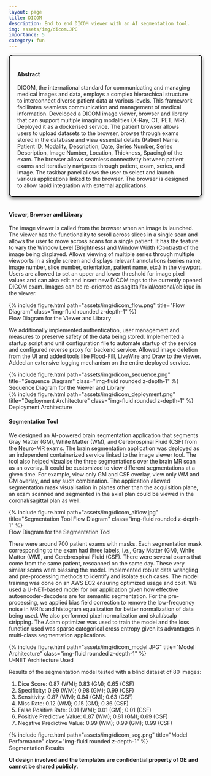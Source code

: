 ```yaml
---
layout: page
title: DICOM
description: End to end DICOM viewer with an AI segmentation tool.
img: assets/img/dicom.JPG
importance: 5
category: fun
---
```


<head>
    <meta charset="UTF-8">
    <meta name="viewport" content="width=device-width, initial-scale=1.0">
    <style>
        .info-box {
            border: 2px solid #000000; /* Border color */
            padding: 20px; /* Padding inside the box */
            border-radius: 10px; /* Rounded corners */
            box-shadow: 0 4px 8px rgba(0, 0, 0, 0.5); /* Box shadow for a subtle lift */
            max-width: 800px; /* Maximum width of the box */
            text-align: left;
        }
        .info-box p {
            margin: 0; /* Remove default margin for better spacing */
        }
    </style>
</head>

<div class="info-box">
 <h4><b>Abstract</b></h4>
<p>
DICOM, the international standard for communicating and managing medical images and data, employs a complex hierarchical structure to interconnect diverse patient data at various levels. This framework facilitates seamless communication and management of medical information. Developed a DICOM image viewer, browser and library that can support multiple imaging modalities (X-Ray, CT, PET, MR). Deployed it as a dockerised service. The patient browser allows users to upload datasets to the browser, browse through exams stored in the database and view essential details (Patient Name, Patient ID, Modality, Description, Date, Series Number, Series Description, Image Number, Location, Thickness, Spacing) of the exam. The browser allows seamless connectivity between patient exams and iteratively navigates through patient, exam, series, and image. The taskbar panel allows the user to select and launch various applications linked to the browser. The browser is designed to allow rapid integration with external applications.
</p></div> 
<br>


<h4>Viewer, Browser and Library</h4>

The image viewer is called from the browser when an image is launched. The viewer has the functionality to scroll across slices in a single scan and allows the user to move across scans for a single patient. It has the feature to vary the Window Level (Brightness) and Window Width (Contrast) of the image being displayed. Allows viewing of multiple series through multiple viewports in a single screen and displays relevant annotations (series name, image number, slice number, orientation, patient name, etc.) in the viewport. Users are allowed to set an upper and lower threshold for image pixel values and can also edit and insert new DICOM tags to the currently opened DICOM exam. Images can be re-oriented as sagittal/axial/coronal/oblique in the viewer.

<div class="img">
        {% include figure.html path="assets/img/dicom_flow.png" title="Flow Diagram" class="img-fluid rounded z-depth-1" %}
</div>
<div class="caption">
    Flow Diagram for the Viewer and Library
</div>

 We additionally implemented authentication, user management and measures to preserve safety of the data being stored. Implemented a startup script and unit configuration file to automate startup of the service and configured reverse proxy for backend service. Allowed image deletion from the UI and added tools like Flood-Fill, LiveWire and Draw to the viewer. Added an extensive logging mechanism on the entire deployed service.

<div class="img">
        {% include figure.html path="assets/img/dicom_sequence.png" title="Sequence Diagram" class="img-fluid rounded z-depth-1" %}
</div>
<div class="caption">
    Sequence Diagram for the Viewer and Library
</div>

<div class="img">
        {% include figure.html path="assets/img/dicom_deployment.png" title="Deployment Architecture" class="img-fluid rounded z-depth-1" %}
</div>
<div class="caption">
    Deployment Architecture
</div>


<h4>Segmentation Tool</h4>

We designed an AI-powered brain segmentation application that segments Gray Matter (GM), White Matter (WM), and Cerebrospinal Fluid (CSF) from the Neuro-MR exams. The brain segmentation application was deployed as an independent containerized service linked to the image viewer tool. The tool also helped vizualise the three segmentations over the brain MR scan as an overlay. It could be customized to view different segmentations at a given time. For example, view only GM and CSF overlay, view only WM and GM overlay, and any such combination. The application allowed segmentation mask visualisation in planes other than the acquisition plane, an exam scanned and segmented in the axial plan could be viewed in the coronal/sagittal plan as well. 

<div class="row justify-content-center">
    <div class="col-sm mt-3 mt-md-0 text-center">
        <div class="img">
            {% include figure.html path="assets/img/dicom_aiflow.jpg" title="Segmentation Tool Flow Diagram" class="img-fluid rounded z-depth-1" %}
        </div>
        <div class="caption">
            Flow Diagram for the Segmentation Tool
        </div>
    </div>
</div>

There were around 700 patient exams with masks. Each segmentation mask corresponding to the exam had three labels, i.e., Gray Matter (GM), White Matter (WM), and Cerebrospinal Fluid (CSF). There were several exams that come from the same patient, rescanned on the same day. These very similar scans were biassing the model. Implemented robust data wrangling and pre-processing methods to identify and isolate such cases. The model training was done on an AWS EC2 ensuring optimized usage and cost. We used a U-NET-based model for our application given how effective autoencoder-decoders are for semantic segmentation. For the pre-processing, we applied bias field correction to remove the low-frequency noise in MRI’s and histogram equalization for better normalization of data being used. We also performed pixel normalization and skull/scalp stripping. The Adam optimizer was used to train the model and the loss function used was sparse categorical cross entropy given its advantages in multi-class segmentation applications.

<div class="img">
        {% include figure.html path="assets/img/dicom_model.JPG" title="Model Architecture" class="img-fluid rounded z-depth-1" %}
</div>
<div class="caption">
    U-NET Architecture Used
</div>

Results of the segmentation model tested with a blind dataset of 80 images:
1. Dice Score: 0.87 (WM); 0.83 (GM); 0.65 (CSF)
2. Specificity: 0.99 (WM); 0.98 (GM); 0.99 (CSF)
3. Sensitivity: 0.87 (WM); 0.84 (GM); 0.63 (CSF)
4. Miss Rate: 0.12 (WM); 0.15 (GM); 0.36 (CSF)
5. False Positive Rate: 0.01 (WM); 0.01 (GM); 0.01 (CSF)
6. Positive Predictive Value: 0.87 (WM); 0.81 (GM); 0.69 (CSF)
7. Negative Predictive Value: 0.99 (WM); 0.99 (GM); 0.99 (CSF)

<div class="img">
        {% include figure.html path="assets/img/dicom_seg.png" title="Model Performance" class="img-fluid rounded z-depth-1" %}
</div>
<div class="caption">
    Segmentation Results
</div>

<b>UI design involved and the templates are confidential property of GE and cannot be shared publicly.</b>
